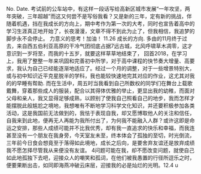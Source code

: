 No.
Date.
考试前的公车站中，有这样一段话写给高新区城市发展“一年攻坚，两年突破，三年超越”而这又何尝不是写俗我看？又是新的三年，定有新的挑战，伴随着机遇，挡在我成长的方向上，期中考作为第一次的大考，同时也宣告着高中的学习生涯真正地开始了，长夜漫漫，文章不得不到此为止了，但我相信，我追梦的脚步永不会停止。
力意义的思考！加油！
11.26
成长的方向.
多由的11月终于过去，来自西五伯利亚高原的干冷气团彻底占据7远古城，北风呼啸草木凋零，这才意识到一岁将至，而我的十五岁，就要这样草草地结束了，
回首2018，在学习上，我用了整整一年来巩固和完善初中所学，对于高中课程的快节奏大增量、高要求，我认为自己已经能逐渐地适应了。经过一个月的调整，对于一些增景特别大，或与初中知识近平克星脱半的学科，我也能较快速地完其对应的作业，这尤其对我的的早睡有帮助.
而在生活中，周五时当我看到自己所数权的同学们在舞台上载歌戴舞，穿着那些成人的服装，配合以其得体优雅的举止，更显出我的幼稚，而面对父母和亲人，我又显得足够成熟，以顾别了使我自己照看自己的地步，我而怎样才能摆脱此般尴尬之境地，我想唯有不断地学习科学文化知识，并还要积极参加各类活动，这是我国前无法做到的，我怯于表现自我，却又愿博取他人的关注和信任，自我来到此地，便再无人再能为我所付出了，为何我不能融入人群？或许这即是命运之安排，那些人成绩可能并不比我优秀，却有我一直追求的快乐和幸福，而我连甚至没有一个朋友在我身旁，今天室友未至，终本体会了孤独的至切，时光倒流，三年前今日食会想竟至于落得如此境地，成长之后向，是要舍弃友谊还是放弃成绩我不愿怎择尽管我从来便没有友谊。
4问题可能在我，却不愿改变问题，就使自己如此地孤独下去吧，迎接众人的嘲笑和孤词，在他们被我愚置的行径所逗乐之时，便要果断出击，如同即海燕冲破云床层，迎接我的必是灿烂的光明。12.4
u
